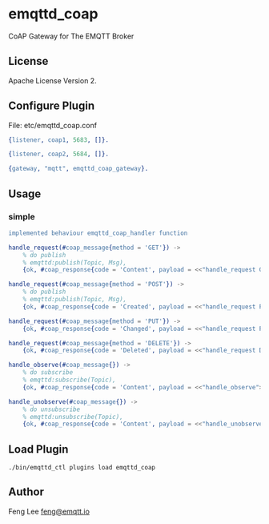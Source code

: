 
emqttd_coap
===========

CoAP Gateway for The EMQTT Broker

License
-------

Apache License Version 2.

Configure Plugin
----------------

File: etc/emqttd_coap.conf

```erlang
{listener, coap1, 5683, []}.

{listener, coap2, 5684, []}.

{gateway, "mqtt", emqttd_coap_gateway}.

```

## Usage

### simple 

```erlang
implemented behaviour emqttd_coap_handler function

handle_request(#coap_message{method = 'GET'}) ->
    % do publish
    % emqttd:publish(Topic, Msg),
    {ok, #coap_response{code = 'Content', payload = <<"handle_request GET">>}};

handle_request(#coap_message{method = 'POST'}) ->
    % do publish
    % emqttd:publish(Topic, Msg),
    {ok, #coap_response{code = 'Created', payload = <<"handle_request POST">>}};

handle_request(#coap_message{method = 'PUT'}) ->
    {ok, #coap_response{code = 'Changed', payload = <<"handle_request PUT">>}};

handle_request(#coap_message{method = 'DELETE'}) ->
    {ok, #coap_response{code = 'Deleted', payload = <<"handle_request DELETE">>}}.

handle_observe(#coap_message{}) ->
    % do subscribe
    % emqttd:subscribe(Topic),
    {ok, #coap_response{code = 'Content', payload = <<"handle_observe">>}}.

handle_unobserve(#coap_message{}) ->
    % do unsubscribe
    % emqttd:unsubscribe(Topic),
    {ok, #coap_response{code = 'Content', payload = <<"handle_unobserve">>}}.

```

Load Plugin
-----------

```
./bin/emqttd_ctl plugins load emqttd_coap
```

Author
------

Feng Lee <feng@emqtt.io>

